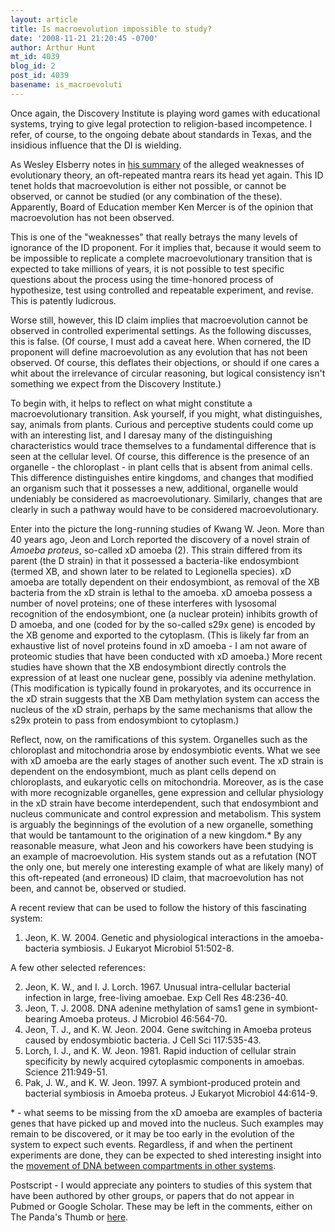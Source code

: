 ```yaml
---
layout: article
title: Is macroevolution impossible to study?
date: '2008-11-21 21:20:45 -0700'
author: Arthur Hunt
mt_id: 4039
blog_id: 2
post_id: 4039
basename: is_macroevoluti
---
```

Once again, the Discovery Institute is playing word games with educational systems, trying to give legal protection to religion-based incompetence.  I refer, of course, to the ongoing debate about standards in Texas, and the insidious influence that the DI is wielding.

As Wesley Elsberry notes in [his summary](http://austringer.net/wp/index.php/2008/11/20/texas-your-weaknesses-are-weak-and-old-too/) of the alleged weaknesses of evolutionary theory, an oft-repeated mantra rears its head yet again.  This ID tenet holds that macroevolution is either not possible, or cannot be observed, or cannot be studied (or any combination of the these).  Apparently, Board of Education member Ken Mercer is of the opinion that macroevolution has not been observed.

This is one of the "weaknesses" that really betrays the many levels of ignorance of the ID proponent.  For it implies that, because it would seem to be impossible to replicate a complete macroevolutionary transition that is expected to take millions of years, it is not possible to test specific questions about the process using the time-honored process of hypothesize, test using controlled and repeatable experiment, and revise.  This is patently ludicrous.

Worse still, however, this ID claim implies that macroevolution cannot be observed in controlled experimental settings.  As the following discusses, this is false.  (Of course, I must add a caveat here.  When cornered, the ID proponent will define macroevolution as any evolution that has not been observed.  Of course, this deflates their objections, or should if one cares a whit about the irrelevance of circular reasoning, but logical consistency isn't something we expect from the Discovery Institute.)

To begin with, it helps to reflect on what might constitute a macroevolutionary transition.  Ask yourself, if you might, what distinguishes, say, animals from plants.  Curious and perceptive students could come up with an interesting list, and I daresay many of the distinguishing characteristics would trace themselves to a fundamental difference that is seen at the cellular level.  Of course, this difference is the presence of an organelle - the chloroplast - in plant cells that is absent from animal cells.  This difference distinguishes entire kingdoms, and changes that modified an organism such that it possesses a new, additional, organelle would undeniably be considered as macroevolutionary.  Similarly, changes that are clearly in such a pathway would have to be considered macroevolutionary.

Enter into the picture the long-running studies of Kwang W. Jeon.  More than 40 years ago, Jeon and Lorch reported the discovery of a novel strain of _Amoeba proteus_, so-called xD amoeba (2).  This strain differed from its parent (the D strain) in that it possessed a bacteria-like endosymbiont (termed XB, and shown later to be related to Legionella species).  xD amoeba are totally dependent on their endosymbiont, as removal of the XB bacteria from the xD strain is lethal to the amoeba.  xD amoeba possess a number of novel proteins; one of these interferes with lysosomal recognition of the endosymbiont, one (a nuclear protein) inhibits growth of D amoeba, and one (coded for by the so-called s29x gene) is encoded by the XB genome and exported to the cytoplasm.  (This is likely far from an exhaustive list of novel proteins found in xD amoeba - I am not aware of proteomic studies that have been conducted with xD amoeba.)  More recent studies have shown that the XB endosymbiont directly controls the expression of at least one nuclear gene, possibly via adenine methylation.  (This modification is typically found in prokaryotes, and its occurrence in the xD strain suggests that the XB Dam methylation system can access the nucleus of the xD strain, perhaps by the same mechanisms that allow the s29x protein to pass from endosymbiont to cytoplasm.)

Reflect, now, on the ramifications of this system.  Organelles such as the chloroplast and mitochondria arose by endosymbiotic events.  What we see with xD amoeba are the early stages of another such event.  The xD strain is dependent on the endosymbiont, much as plant cells depend on chloroplasts, and eukaryotic cells on mitochondria.  Moreover, as is the case with more recognizable organelles, gene expression and cellular physiology in the xD strain have become interdependent, such that endosymbiont and nucleus communicate and control expression and metabolism.  This system is arguably the beginnings of the evolution of a new organelle, something that would be tantamount to the origination of a new kingdom.\*  By any reasonable measure, what Jeon and his coworkers have been studying is an example of macroevolution.  His system stands out as a refutation (NOT the only one, but merely one interesting example of what are likely many) of this oft-repeated (and erroneous) ID claim, that macroevolution has not been, and cannot be, observed or studied.

A recent review that can be used to follow the history of this fascinating system:

1.    Jeon, K. W. 2004. Genetic and physiological interactions in the amoeba-bacteria symbiosis. J Eukaryot Microbiol 51:502-8.

A few other selected references:

2.    Jeon, K. W., and I. J. Lorch. 1967. Unusual intra-cellular bacterial infection in large, free-living amoebae. Exp Cell Res 48:236-40.
3.    Jeon, T. J. 2008. DNA adenine methylation of sams1 gene in symbiont-bearing Amoeba proteus. J Microbiol 46:564-70.
4.    Jeon, T. J., and K. W. Jeon. 2004. Gene switching in Amoeba proteus caused by endosymbiotic bacteria. J Cell Sci 117:535-43.
5.    Lorch, I. J., and K. W. Jeon. 1981. Rapid induction of cellular strain specificity by newly acquired cytoplasmic components in amoebas. Science 211:949-51.
6.    Pak, J. W., and K. W. Jeon. 1997. A symbiont-produced protein and bacterial symbiosis in Amoeba proteus. J Eukaryot Microbiol 44:614-9.

\* - what seems to be missing from the xD amoeba are examples of bacteria genes that have picked up and moved into the nucleus.  Such examples may remain to be discovered, or it may be too early in the evolution of the system to expect such events.  Regardless, if and when the pertinent experiments are done, they can be expected to shed interesting insight into the [movement of DNA between compartments in other systems](http://aghunt.wordpress.com/2008/11/16/transplastomics-%e2%80%93-a-convergence-of-biotechnology-and-evolution/).

Postscript - I would appreciate any pointers to studies of this system that have been authored by other groups, or papers that do not appear in Pubmed or Google Scholar.  These may be left in the comments, either on The Panda's Thumb or [here](http://aghunt.wordpress.com/2008/11/21/is-macroevolution-impossible-to-study/).

